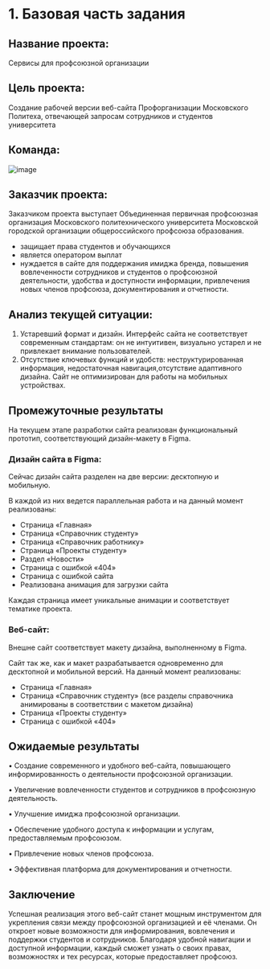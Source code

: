 # 1. Базовая часть задания
## Название проекта: 
Сервисы для профсоюзной организации
##  Цель проекта:
Создание рабочей версии веб-сайта Профорганизации Московского Политеха, отвечающей запросам сотрудников и студентов университета

##  Команда:

![image](https://github.com/user-attachments/assets/a043f888-4e3e-476c-bcc8-c8df7e9d8b15)


## Заказчик проекта:
Заказчиком проекта выступает Объединенная первичная профсоюзная организация Московского политехнического университета Московской городской организации общероссийского профсоюза образования.
- защищает права студентов и обучающихся
- является оператором выплат
- нуждается в сайте для поддержания имиджа бренда, повышения вовлеченности сотрудников и студентов о профсоюзной деятельности, удобства и доступности информации, привлечения новых членов профсоюза, документирования и отчетности.

##  Анализ текущей ситуации:
1. Устаревший формат и дизайн. Интерфейс сайта не соответствует
современным стандартам: он не интуитивен, визуально устарел и не привлекает
внимание пользователей.
2. Отсутствие ключевых функций и удобств: неструктурированная информация, недостаточная навигация,отсутствие адаптивного дизайна. Сайт не оптимизирован для работы на
мобильных устройствах.


## Промежуточные результаты
На текущем этапе разработки сайта реализован функциональный
прототип, соответствующий дизайн-макету в Figma.

### Дизайн сайта в Figma:
Сейчас дизайн сайта разделен на две версии: десктопную и
мобильную.

В каждой из них ведется параллельная работа и на данный момент
реализованы:
* Страница «Главная»
* Страница «Справочник студенту»
* Страница «Справочник работнику»
* Страница «Проекты студенту»
* Раздел «Новости»
* Страница с ошибкой «404»
* Страница с ошибкой сайта
* Реализована анимация для загрузки сайта

Каждая страница имеет уникальные анимации и соответствует
тематике проекта.

### Веб-сайт:
Внешне сайт соответствует макету дизайна, выполненному в Figma.

Сайт так же, как и макет разрабатывается одновременно для десктопной и
мобильной версий. На данный момент реализованы:
* Страница «Главная»
* Страница «Справочник студенту» (все разделы справочника
анимированы в соответствии с макетом дизайна)
* Страница «Проекты студенту»
* Страница с ошибкой «404»
##  Ожидаемые результаты
• Создание современного и удобного веб-сайта, повышающего информированность о деятельности профсоюзной организации.

• Увеличение вовлеченности студентов и сотрудников в профсоюзную деятельность.

• Улучшение имиджа профсоюзной организации.

• Обеспечение удобного доступа к информации и услугам, предоставляемым профсоюзом.

• Привлечение новых членов профсоюза.

• Эффективная платформа для документирования и отчетности.

## Заключение
Успешная реализация этого веб-сайт станет мощным инструментом для укрепления связи между профсоюзной организацией и её членами. Он откроет новые возможности для информирования, вовлечения и поддержки студентов и сотрудников. Благодаря удобной навигации и доступной информации, каждый сможет узнать о своих правах, возможностях и тех ресурсах, которые предоставляет профсоюз.

